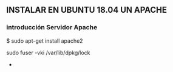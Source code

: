 ## INSTALAR EN UBUNTU 18.04 UN APACHE

### introducción Servidor Apache


$ sudo apt-get install apache2

sudo fuser -vki /var/lib/dpkg/lock

*

